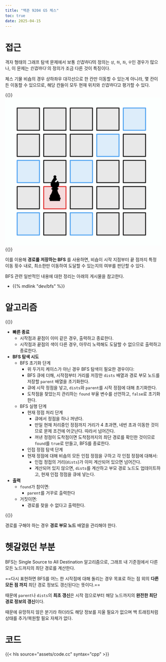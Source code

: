 ```yaml
---
title: "백준 9204 G5 체스"
toc: true
date: 2025-04-15
---
```


# 접근

격자 형태의 그래프 탐색 문제에서 보통 *인접하다*의 정의는 `상`, `하`, `좌`, `우`인 경우가 많으나, 이 문제는 *인접하다* 의 정의가 조금 다른 것이 특징이다.

체스 기물 비숍의 경우 상하좌우 대각선으로 한 칸만 이동할 수 있는게 아니라, 몇 칸이든 이동할 수 있으므로, 해당 칸들이 모두 현재 위치와 *인접하다*고 평가할 수 있다.

{{<caption text="붉은 칸을 기준으로, 푸른 칸은 붉은 칸에 인접한 칸들이다.">}}
![](./assets/00.png)
{{</caption>}}

이를 이용해 **경로를 저장하는 BFS** 를 사용하면, 비숍이 시작 지점부터 끝 점까지 특정 이동 횟수 내로, 최소한만 이동하여 도달할 수 있는지의 여부를 판단할 수 있다.

BFS 관련 일반적인 내용에 대한 정리는 아래의 게시물을 참고한다.

* {{% mdlink "dev/bfs" %}}

# 알고리즘

{{<admo>}}

* **빠른 종료**
  * 시작점과 끝점이 이미 같은 경우, 출력하고 종료한다.
  * 시작점과 끝점의 색이 다른 경우, 아무리 노력해도 도달할 수 없으므로 출력하고 종료한다.
* **BFS 탐색 시도**
  * BFS 초기화 단계
    * 위 두가지 케이스가 아닌 경우 BFS 탐색이 필요한 경우이다:
    * BFS 큐에 더해, 시작점부터 거리를 저장한 `dists` 배열과 경로 부모 노드를 저장할 `parent` 배열을 초기화한다.
    * 큐에 시작 정점을 넣고, `dists`와 `parent`를 시작 정점에 대해 초기화한다.
    * 도착점을 찾았는지 관리하는 `found` 부울 변수를 선언하고, `false`로 초기화한다.
  * BFS 실행 단계
    * 현재 정점 처리 단계
      * 큐에서 정점을 하나 꺼낸다.
      * 만일 현재 처리중인 정점까지 거리가 4 초과면, 네번 초과 이동한 것이므로 문제 조건에 어긋난다. 따라서 넘어간다.
      * 꺼낸 정점이 도착점이면 도착점까지의 최단 경로를 확인한 것이므로 `found`를 `true`로 만들고, BFS를 종료한다.
    * 인접 정점 탐색 단계
     * 현재 정점에 대해 비숍의 모든 인접 정점을 구하고 각 인접 정점에 대해서:
        * 인접 정접의 거리(`dists`)가 이미 계산되어 있으면 넘어간다.
        * 계산되어 있지 않으면, `dists`를 계산하고 부모 경로 노드도 업데이트하고, 현재 인접 정점을 큐에 넣는다.
* **출력**
  * `found`가 참이면:
    * `parent`를 거꾸로 출력한다
  * 거짓이면:
    * 경로를 찾을 수 없다고 출력한다.

{{</admo>}}

경로를 구해야 하는 경우 **경로 부모 노드** 배열을 관리해야 한다.

# 헷갈렸던 부분

BFS는 Single Source to All Destination 알고리즘으로, 그래프 내 기준점에서 다른 모든 노드까지의 최단 경로를 계산한다.

==다시 표현하면 BFS를 어느 한 시작점에 대해 돌리는 경우 목표로 하는 점 외의 **다른 모든 점 까지** 최단 경로 정보도 갱신된다는 뜻이다.==

때문에 `parent`나 `dists`의 **최초 갱신**은 시작 점으로부터 해당 노드까지의 **완전한 최단 경로 정보의 갱신**이다.

때문에 유망하지 않은 분기라 하더라도 해당 정보를 지울 필요가 없으며 백 트래킹처럼 상태를 추가/복원할 필요 자체가 없다.

# 코드

{{< hls source="assets/code.cc" syntax="cpp" >}}